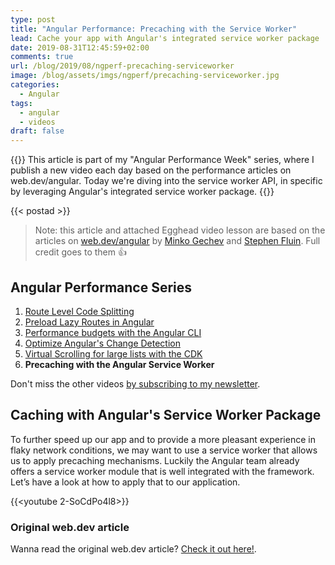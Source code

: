 ```yaml
---
type: post
title: "Angular Performance: Precaching with the Service Worker"
lead: Cache your app with Angular's integrated service worker package
date: 2019-08-31T12:45:59+02:00
comments: true
url: /blog/2019/08/ngperf-precaching-serviceworker
image: /blog/assets/imgs/ngperf/precaching-serviceworker.jpg
categories:
  - Angular
tags:
  - angular
  - videos
draft: false
---
```


{{<intro>}}
  This article is part of my "Angular Performance Week" series, where I publish a new video each day based on the performance articles on web.dev/angular. Today we're diving into the service worker API, in specific by leveraging Angular's integrated service worker package.
{{</intro>}}
<!--more-->

{{< postad >}}

> Note: this article and attached Egghead video lesson are based on the articles on [web.dev/angular](https://web.dev/angular) by [Minko Gechev](https://twitter.com/mgechev) and [Stephen Fluin](https://twitter.com/stephenfluin). Full credit goes to them :thumbsup:

## Angular Performance Series

1. [Route Level Code Splitting](/blog/2019/08/ngperf-route-level-code-splitting/)
1. [Preload Lazy Routes in Angular](/blog/2019/08/ngperf-preloading-lazy-routes)
1. [Performance budgets with the Angular CLI](/blog/2019/08/ngperf-setting-performance-budgets)
1. [Optimize Angular's Change Detection](/blog/2019/08/ngperf-optimize-change-detection)
1. [Virtual Scrolling for large lists with the CDK](/blog/2019/08/ngperf-virtual-scrolling-cdk)
1. **Precaching with the Angular Service Worker**

Don't miss the other videos [by subscribing to my newsletter](/newsletter).

## Caching with Angular's Service Worker Package

To further speed up our app and to provide a more pleasant experience in flaky network conditions, we may want to use a service worker that allows us to apply precaching mechanisms. Luckily the Angular team already offers a service worker module that is well integrated with the framework. Let’s have a look at how to apply that to our application.

{{<youtube 2-SoCdPo4l8>}}

### Original web.dev article

Wanna read the original web.dev article? [Check it out here!](https://web.dev/precaching-with-the-angular-service-worker/).
